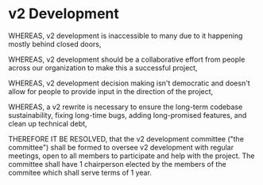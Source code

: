 # v2 Development

WHEREAS, v2 development is inaccessible to many due to it happening mostly behind closed doors,

WHEREAS, v2 development should be a collaborative effort from people across our organization to make this a successful project,

WHEREAS, v2 development decision making isn't democratic and doesn't allow for people to provide input in the direction of the project,

WHEREAS, a v2 rewrite is necessary to ensure the long-term codebase sustainability, fixing long-time bugs, adding long-promised features, and clean up technical debt,

THEREFORE IT BE RESOLVED, that the v2 development committee ("the committee") shall be formed to oversee v2 development with regular meetings, open to all members to participate and help with the project. The committee shall have 1 chairperson elected by the members of the commitee which shall serve terms of 1 year.
